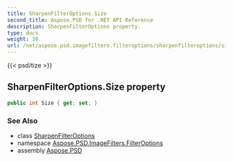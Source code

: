 ```yaml
---
title: SharpenFilterOptions.Size
second_title: Aspose.PSD for .NET API Reference
description: SharpenFilterOptions property. 
type: docs
weight: 30
url: /net/aspose.psd.imagefilters.filteroptions/sharpenfilteroptions/size/
---
```

{{< psd/tize >}}
## SharpenFilterOptions.Size property

```csharp
public int Size { get; set; }
```

### See Also

* class [SharpenFilterOptions](../)
* namespace [Aspose.PSD.ImageFilters.FilterOptions](../../sharpenfilteroptions/)
* assembly [Aspose.PSD](../../../)


